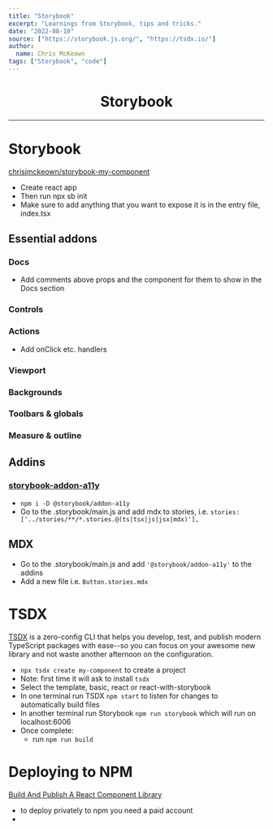 ```yaml
---
title: "Storybook"
excerpt: "Learnings from Storybook, tips and tricks."
date: "2022-08-10"
source: ["https://storybook.js.org/", "https://tsdx.io/"]
author:
  name: Chris McKeown
tags: ["Storybook", "code"]
---
```


<h1 align="center">Storybook</h1>

---

# Storybook

[chrisjmckeown/storybook-my-component](https://github.com/chrisjmckeown/storybook-my-component)

- Create react app
- Then run npx sb init
- Make sure to add anything that you want to expose it is in the entry file, index.tsx

## Essential addons

### Docs

- Add comments above props and the component for them to show in the Docs section

### Controls

### Actions

- Add onClick etc. handlers

### Viewport

### Backgrounds

### Toolbars & globals

### Measure & outline

## Addins

### [storybook-addon-a11y](https://storybook.js.org/addons/@storybook/addon-a11y/)

- `npm i -D @storybook/addon-a11y`
- Go to the .storybook/main.js and add mdx to stories, i.e. `stories: ['../stories/**/*.stories.@(ts|tsx|js|jsx|mdx)'],`

## MDX

- Go to the .storybook/main.js and add `'@storybook/addon-a11y'` to the addins
- Add a new file i.e. `Button.stories.mdx`

# TSDX

[TSDX](https://tsdx.io/) is a zero-config CLI that helps you develop, test, and publish modern TypeScript packages with ease--so you can focus on your awesome new library and not waste another afternoon on the configuration.

- `npx tsdx create my-component` to create a project
- Note: first time it will ask to install `tsdx`
- Select the template, basic, react or react-with-storybook
- In one terminal run TSDX `npm start` to listen for changes to automatically build files
- In another terminal run Storybook `npm run storybook` which will run on localhost:6006
- Once complete:
  - run `npm run build`

# Deploying to NPM

[Build And Publish A React Component Library](https://www.youtube.com/watch?v=hf6Z8OZanec)

- to deploy privately to npm you need a paid account
-

